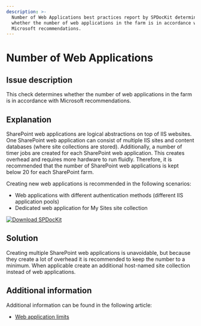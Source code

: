 ```yaml
---
description: >-
  Number of Web Applications best practices report by SPDocKit determines
  whether the number of web applications in the farm is in accordance with
  Microsoft recommendations.
---
```


# Number of Web Applications

## Issue description

This check determines whether the number of web applications in the farm is in accordance with Microsoft recommendations.

## Explanation

SharePoint web applications are logical abstractions on top of IIS websites. One SharePoint web application can consist of multiple IIS sites and content databases (where site collections are stored). Additionally, a number of timer jobs are created for each SharePoint web application. This creates overhead and requires more hardware to run fluidly. Therefore, it is recommended that the number of SharePoint web applications is kept below 20 for each SharePoint farm.

Creating new web applications is recommended in the following scenarios:

* Web applications with different authentication methods (different IIS application pools)
* Dedicated web application for My Sites site collection

[![Download SPDocKit](../../../.gitbook/assets/spdockit\_download.png)](http://bit.ly/2US0Zna)

## Solution

Creating multiple SharePoint web applications is unavoidable, but because they create a lot of overhead it is recommended to keep the number to a minimum. When applicable create an additional host-named site collection instead of web applications.

## Additional information

Additional information can be found in the following article:

* [Web application limits](https://learn.microsoft.com/en-us/sharepoint/install/software-boundaries-and-limits)

